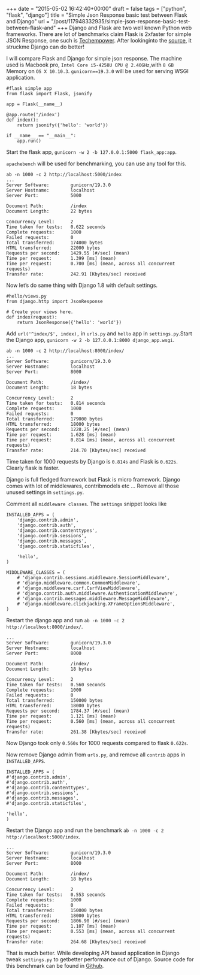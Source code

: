 
+++
date = "2015-05-02 16:42:40+00:00"
draft = false
tags = ["python", "flask", "django"]
title = "Simple Json Response basic test between Flask and Django"
url = "/post/117948332935/simple-json-response-basic-test-between-flask-and"
+++
Django and Flask are two well known Python web frameworks. There are lot of benchmarks claim Flask is 2xfaster for simple JSON Response, one such is <a href="https://www.techempower.com/benchmarks/" target="_blank">Techempower</a>. After lookinginto the <a href="https://github.com/TechEmpower/FrameworkBenchmarks/tree/master/frameworks/Python/django" target="_blank">source</a>, it struckme Django can do better!

I will compare Flask and Django for simple json response. The machine used is Macbook pro, `` Intel Core i5-4258U CPU @ 2.40GHz ``,with `` 8 GB `` Memory on `` OS X 10.10.3 ``. `` gunicorn==19.3.0 `` will be used for serving WSGI application.

    #flask simple app
    from flask import Flask, jsonify
    
    app = Flask(__name__)
    
    @app.route('/index')
    def index():
        return jsonify({'hello': 'world'})
    
    if __name__ == "__main__":
        app.run()

Start the flask app, `` gunicorn -w 2 -b 127.0.0.1:5000 flask_app:app ``.

`` apachebench `` will be used for benchmarking, you can use any tool for this.

    ab -n 1000 -c 2 http://localhost:5000/index
    ...
    Server Software:        gunicorn/19.3.0
    Server Hostname:        localhost
    Server Port:            5000
    
    Document Path:          /index
    Document Length:        22 bytes
    
    Concurrency Level:      2
    Time taken for tests:   0.622 seconds
    Complete requests:      1000
    Failed requests:        0
    Total transferred:      174000 bytes
    HTML transferred:       22000 bytes
    Requests per second:    1429.55 [#/sec] (mean)
    Time per request:       1.399 [ms] (mean)
    Time per request:       0.700 [ms] (mean, across all concurrent requests)
    Transfer rate:          242.91 [Kbytes/sec] received

Now let’s do same thing with Django 1.8 with default settings.

    #hello/views.py
    from django.http import JsonResponse
    
    # Create your views here.
    def index(request):
        return JsonResponse({'hello': 'world'})

Add `` url('^index/$', index), `` in `` urls.py `` and `` hello `` app in `` settings.py ``.Start the Django app, `` gunicorn -w 2 -b 127.0.0.1:8000 django_app.wsgi ``.

    ab -n 1000 -c 2 http://localhost:8000/index/
    ...
    Server Software:        gunicorn/19.3.0
    Server Hostname:        localhost
    Server Port:            8000
    
    Document Path:          /index/
    Document Length:        18 bytes
    
    Concurrency Level:      2
    Time taken for tests:   0.814 seconds
    Complete requests:      1000
    Failed requests:        0
    Total transferred:      179000 bytes
    HTML transferred:       18000 bytes
    Requests per second:    1228.25 [#/sec] (mean)
    Time per request:       1.628 [ms] (mean)
    Time per request:       0.814 [ms] (mean, across all concurrent requests)
    Transfer rate:          214.70 [Kbytes/sec] received

Time taken for 1000 requests by Django is `` 0.814s `` and Flask is `` 0.622s ``. Clearly flask is faster.

Django is full fledged framework but Flask is micro framework. Django comes with lot of middlewares, contribmodels etc … Remove all those unused settings in `` settings.py ``.

Comment all `` middleware classes ``. The `` settings `` snippet looks like

    INSTALLED_APPS = (
        'django.contrib.admin',
        'django.contrib.auth',
        'django.contrib.contenttypes',
        'django.contrib.sessions',
        'django.contrib.messages',
        'django.contrib.staticfiles',
    
        'hello',
    )
    
    MIDDLEWARE_CLASSES = (
        # 'django.contrib.sessions.middleware.SessionMiddleware',
        # 'django.middleware.common.CommonMiddleware',
        # 'django.middleware.csrf.CsrfViewMiddleware',
        # 'django.contrib.auth.middleware.AuthenticationMiddleware',
        # 'django.contrib.messages.middleware.MessageMiddleware',
        # 'django.middleware.clickjacking.XFrameOptionsMiddleware',
    )

Restart the django app and run `` ab -n 1000 -c 2 http://localhost:8000/index/ ``.

    ...
    Server Software:        gunicorn/19.3.0
    Server Hostname:        localhost
    Server Port:            8000
    
    Document Path:          /index/
    Document Length:        18 bytes
    
    Concurrency Level:      2
    Time taken for tests:   0.560 seconds
    Complete requests:      1000
    Failed requests:        0
    Total transferred:      150000 bytes
    HTML transferred:       18000 bytes
    Requests per second:    1784.37 [#/sec] (mean)
    Time per request:       1.121 [ms] (mean)
    Time per request:       0.560 [ms] (mean, across all concurrent requests)
    Transfer rate:          261.38 [Kbytes/sec] received

Now Django took only `` 0.560s `` for 1000 requests compared to flask `` 0.622s ``.

Now remove Django admin from `` urls.py ``, and remove all `` contrib `` apps in `` INSTALLED_APPS ``.

    INSTALLED_APPS = (
    #'django.contrib.admin',
    #'django.contrib.auth',
    #'django.contrib.contenttypes',
    #'django.contrib.sessions',
    #'django.contrib.messages',
    #'django.contrib.staticfiles',
    
    'hello',
    )

Restart the Django app and run the benchmark `` ab -n 1000 -c 2 http://localhost:5000/index ``.

    ...
    Server Software:        gunicorn/19.3.0
    Server Hostname:        localhost
    Server Port:            8000
    
    Document Path:          /index/
    Document Length:        18 bytes
    
    Concurrency Level:      2
    Time taken for tests:   0.553 seconds
    Complete requests:      1000
    Failed requests:        0
    Total transferred:      150000 bytes
    HTML transferred:       18000 bytes
    Requests per second:    1806.90 [#/sec] (mean)
    Time per request:       1.107 [ms] (mean)
    Time per request:       0.553 [ms] (mean, across all concurrent requests)
    Transfer rate:          264.68 [Kbytes/sec] received

That is much better. While developing API based application in Django tweak `` settings.py `` to getbetter performance out of Django. Source code for this benchmark can be found in <a href="https://github.com/kracekumar/flask_vs_django_bench" target="_blank">Github</a>.
